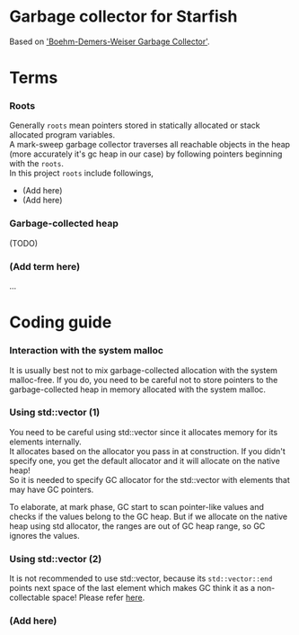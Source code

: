 # Garbage collector for Starfish

Based on ['Boehm-Demers-Weiser Garbage Collector'](/bdwgc/README.md).

# Terms
### Roots
Generally `roots` mean pointers stored in statically allocated or stack allocated program variables.  
A mark-sweep garbage collector traverses all reachable objects in the heap (more accurately it's gc heap in our case) by following pointers beginning with the `roots`.  
In this project `roots` include followings,
* (Add here)
* (Add here)

### Garbage-collected heap
(TODO)

### (Add term here)
...

# Coding guide

### Interaction with the system malloc
It is usually best not to mix garbage-collected allocation with the system malloc-free. If you do, you need to be careful not to store pointers to the garbage-collected heap in memory allocated with the system malloc.


### Using std::vector (1)
You need to be careful using std::vector since it allocates memory for its elements internally.  
It allocates based on the allocator you pass in at construction. If you didn't specify one, you get the default allocator and it will allocate on the native heap!  
So it is needed to specify GC allocator for the std::vector with elements that may have GC pointers.  

To elaborate, at mark phase, GC start to scan pointer-like values and checks if the values belong to the GC heap. But if we allocate on the native heap using std allocator, the ranges are out of GC heap range, so GC ignores the values.

### Using std::vector (2)
It is not recommended to use std::vector, because its `std::vector::end` points next space of the last element which makes GC think it as a non-collectable space!
Please refer [here](http://en.cppreference.com/w/cpp/container/vector/end).


### (Add here)